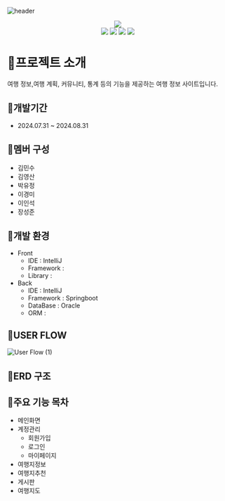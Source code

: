 ![header](https://capsule-render.vercel.app/api?type=waving&color=auto&height=300&section=header&text=G9Project&fontSize=90&animation=fadeIn&fontAlignY=38&desc=한국관광공사%20데이터를%20활용한%20이용자%20맞춤형%20여행%20정보%20제공%20사이트&descAlignY=65&descAlign=62)

<div align = "center">
<a href="http://maratanghuru.xyz/app" target="_blank">
<img src="https://img.shields.io/badge/SITE-778899?style=for-the-badge&color=000000">
</a>
</div>
<div align = "center">
<img src="https://img.shields.io/badge/JAVA-778899?style=for-the-badge&logo=javascript&logoColor=FF8C00&color=9932CC">
<img src="https://img.shields.io/badge/HTML-0000CD?style=for-the-badge&logo=html5&logoColor=white&color=DC143C">
<img src="https://img.shields.io/badge/css-ADD8E6?style=for-the-badge&logo=css3&logoColor=00CED1&color=000080">
<img src="https://img.shields.io/badge/Javascript-90EE90?style=for-the-badge&logo=javascript&logoColor=FFFF00&color=808080">
</div>


# 💙프로젝트 소개
여행 정보,여행 계획, 커뮤니티, 통계 등의 기능을 제공하는 여행 정보 사이트입니다.
## 💚개발기간
- 2024.07.31 ~ 2024.08.31
## 🧡멤버 구성
- 김민수
- 김영산
- 박유정
- 이경미
- 이인석
- 장성준
## 💛개발 환경
- Front
    - IDE : IntelliJ
    - Framework :
    - Library :
- Back
    - IDE : IntelliJ
    - Framework : Springboot
    - DataBase : Oracle
    - ORM :
## 🤍USER FLOW
![User Flow (1)](https://github.com/user-attachments/assets/7e65c013-65e5-4a6c-bd99-433a051e9dae)
## 🖤ERD 구조

## 💜주요 기능 목차
- 메인화면
- 계정관리
    - 회원가입
    - 로그인
    - 마이페이지
- 여행지정보
- 여행지추천
- 게시판
- 여행지도
